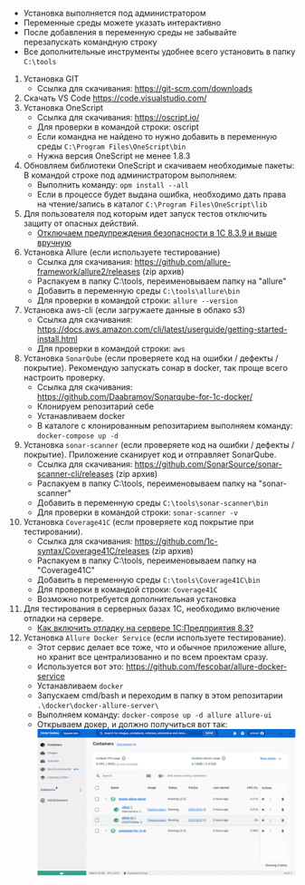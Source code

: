 * Установка выполняется под администратором
* Переменные среды можете указать интерактивно
* После добавления в переменную среды не забывайте перезапускать командную строку
* Все дополнительные инструменты удобнее всего установить в папку `C:\tools`

1. Установка GIT
    - Ссылка для скачивания: https://git-scm.com/downloads
2. Скачать VS Code https://code.visualstudio.com/
3. Установка OneScript
	- Ссылка для скачивания: https://oscript.io/
	- Для проверки в командой строки: oscript
	- Если командна не найдено то нужно добавить в переменную среды `C:\Program Files\OneScript\bin`
	- Нужна версия OneScript не менее 1.8.3
4. Обновляем библиотеки OneScript и скачиваем необходимые пакеты:
	В командой строке под администратором выполняем:
	- Выполнить команду: `opm install --all`
    - Если в процессе будет выдана ошибка, необходимо дать права на чтение/запись в каталог `C:\Program Files\OneScript\lib`
5. Для пользователя под которым идет запуск тестов отключить защиту от опасных действий.
    - [Отключаем предупреждения безопасности в 1С 8.3.9 и выше вручную](https://infostart.ru/1c/articles/693932/)
6. Установка Allure (если используете тестирование)
	- Ссылка для скачивания: https://github.com/allure-framework/allure2/releases (zip архив)
	- Распакуем в папку C:\tools, переименовываем папку на "allure"
	- Добавить в переменную среды `C:\tools\allure\bin`
	- Для проверки в командой строки: `allure --version`
7. Установка aws-cli (если загружаете данные в облако s3)
    - Ссылка для скачивания: https://docs.aws.amazon.com/cli/latest/userguide/getting-started-install.html
    - Для проверки в командой строки: `aws`
8. Установка `SonarQube` (если проверяете код на ошибки / дефекты / покрытие). Рекомендую запускать сонар в docker, так проще всего настроить проверку.
    - Ссылка для скачивания: https://github.com/Daabramov/Sonarqube-for-1c-docker/
    - Клонируем репозитарий себе
    - Устанавливаем docker
    - В каталоге с клонированным репозитарием выполняем команду: `docker-compose up -d`
9. Установка `sonar-scanner` (если проверяете код на ошибки / дефекты / покрытие). Приложение сканирует код и отправляет SonarQube.
    - Ссылка для скачивания: https://github.com/SonarSource/sonar-scanner-cli/releases (zip архив)
	- Распакуем в папку C:\tools, переименовываем папку на "sonar-scanner"
	- Добавить в переменную среды `C:\tools\sonar-scanner\bin`
	- Для проверки в командой строки: `sonar-scanner -v`
10. Установка `Coverage41C` (если проверяете код покрытие при тестировании).
    - Ссылка для скачивания: https://github.com/1c-syntax/Coverage41C/releases (zip архив)
	- Распакуем в папку C:\tools, переименовываем папку на "Coverage41C"
	- Добавить в переменную среды `C:\tools\Coverage41C\bin`
	- Для проверки в командой строки: `Coverage41C`
    - Возможно потребуется дополнительная установка 
11. Для тестирования в серверных базах 1С, необходимо включение отладки на сервере.
    - [Как включить отладку на сервере 1С:Предприятия 8.3?](https://softonit.ru/blog/articles/1c/debug-server-1c/)
12. Установка `Allure Docker Service` (если используете тестирование).
	- Этот сервис делает все тоже, что и обычное приложение allure, но хранит все централизованно и по всем проектам сразу.
	- Используется вот это: https://github.com/fescobar/allure-docker-service
	- Устанавливаем `docker`
	- Запускаем cmd/bash и переходим в папку в этом репозитарии `.\docker\docker-allure-server\`
	- Выполняем команду: `docker-compose up -d allure allure-ui`
	- Открываем докер, и должно получиться вот так:
	![Docker](.\docs\img\docker-allure-services.png "Docker")
